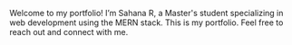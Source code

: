 Welcome to my portfolio! I’m Sahana R, a Master's student specializing in web development using the MERN stack.
This is my portfolio. Feel free to reach out and connect with me.
